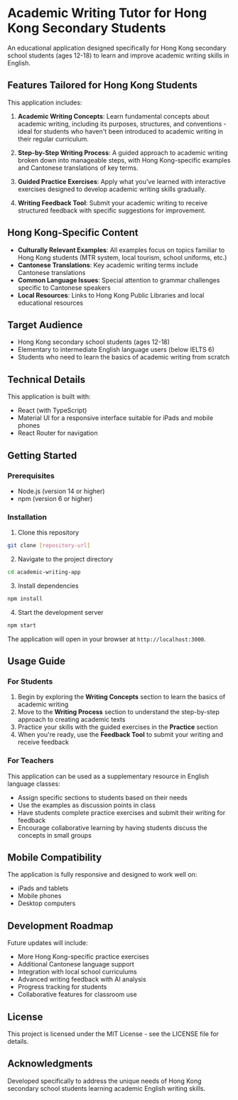 # Academic Writing Tutor for Hong Kong Secondary Students

An educational application designed specifically for Hong Kong secondary school students (ages 12-18) to learn and improve academic writing skills in English.

## Features Tailored for Hong Kong Students

This application includes:

1. **Academic Writing Concepts**: Learn fundamental concepts about academic writing, including its purposes, structures, and conventions - ideal for students who haven't been introduced to academic writing in their regular curriculum.

2. **Step-by-Step Writing Process**: A guided approach to academic writing broken down into manageable steps, with Hong Kong-specific examples and Cantonese translations of key terms.

3. **Guided Practice Exercises**: Apply what you've learned with interactive exercises designed to develop academic writing skills gradually.

4. **Writing Feedback Tool**: Submit your academic writing to receive structured feedback with specific suggestions for improvement.

## Hong Kong-Specific Content

- **Culturally Relevant Examples**: All examples focus on topics familiar to Hong Kong students (MTR system, local tourism, school uniforms, etc.)
- **Cantonese Translations**: Key academic writing terms include Cantonese translations
- **Common Language Issues**: Special attention to grammar challenges specific to Cantonese speakers
- **Local Resources**: Links to Hong Kong Public Libraries and local educational resources

## Target Audience

- Hong Kong secondary school students (ages 12-18)
- Elementary to intermediate English language users (below IELTS 6)
- Students who need to learn the basics of academic writing from scratch

## Technical Details

This application is built with:

- React (with TypeScript)
- Material UI for a responsive interface suitable for iPads and mobile phones
- React Router for navigation

## Getting Started

### Prerequisites

- Node.js (version 14 or higher)
- npm (version 6 or higher)

### Installation

1. Clone this repository
```bash
git clone [repository-url]
```

2. Navigate to the project directory
```bash
cd academic-writing-app
```

3. Install dependencies
```bash
npm install
```

4. Start the development server
```bash
npm start
```

The application will open in your browser at `http://localhost:3000`.

## Usage Guide

### For Students

1. Begin by exploring the **Writing Concepts** section to learn the basics of academic writing
2. Move to the **Writing Process** section to understand the step-by-step approach to creating academic texts
3. Practice your skills with the guided exercises in the **Practice** section
4. When you're ready, use the **Feedback Tool** to submit your writing and receive feedback

### For Teachers

This application can be used as a supplementary resource in English language classes:

- Assign specific sections to students based on their needs
- Use the examples as discussion points in class
- Have students complete practice exercises and submit their writing for feedback
- Encourage collaborative learning by having students discuss the concepts in small groups

## Mobile Compatibility

The application is fully responsive and designed to work well on:
- iPads and tablets
- Mobile phones
- Desktop computers

## Development Roadmap

Future updates will include:
- More Hong Kong-specific practice exercises
- Additional Cantonese language support
- Integration with local school curriculums
- Advanced writing feedback with AI analysis
- Progress tracking for students
- Collaborative features for classroom use

## License

This project is licensed under the MIT License - see the LICENSE file for details.

## Acknowledgments

Developed specifically to address the unique needs of Hong Kong secondary school students learning academic English writing skills.
